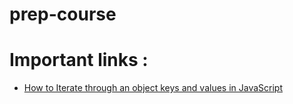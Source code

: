 # prep-course

# Important links : 

- [How to Iterate through an object keys and values in JavaScript](https://attacomsian.com/blog/javascript-iterate-objects#:~:text=keys()%20Method-,The%20Object.,the%20value%20of%20each%20property)